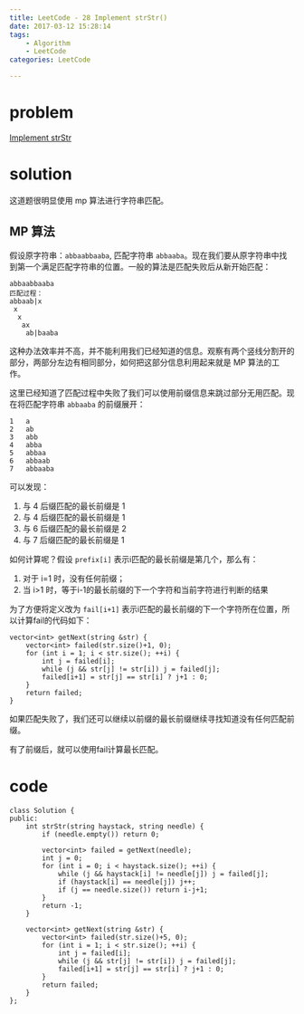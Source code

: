 ```yaml
---
title: LeetCode - 28 Implement strStr()
date: 2017-03-12 15:28:14
tags: 
    - Algorithm
    - LeetCode
categories: LeetCode

---
```


# problem 

[Implement strStr](https://leetcode.com/problems/implement-strstr/)

<!-- more -->

# solution

这道题很明显使用 mp 算法进行字符串匹配。

## MP 算法

假设原字符串：`abbaabbaaba`, 匹配字符串 `abbaaba`。现在我们要从原字符串中找到第一个满足匹配字符串的位置。一般的算法是匹配失败后从新开始匹配：

```
abbaabbaaba
匹配过程：
abbaab|x
 x
  x
   ax
    ab|baaba
```

这种办法效率并不高，并不能利用我们已经知道的信息。观察有两个竖线分割开的部分，两部分左边有相同部分，如何把这部分信息利用起来就是 MP 算法的工作。

这里已经知道了匹配过程中失败了我们可以使用前缀信息来跳过部分无用匹配。现在将匹配字符串 `abbaaba` 的前缀展开：

```
1   a
2   ab
3   abb
4   abba
5   abbaa
6   abbaab
7   abbaaba
```

可以发现：

1. 与 4 后缀匹配的最长前缀是 1
2. 与 4 后缀匹配的最长前缀是 1
3. 与 6 后缀匹配的最长前缀是 2
4. 与 7 后缀匹配的最长前缀是 1

如何计算呢？假设 `prefix[i]` 表示i匹配的最长前缀是第几个，那么有：

1. 对于 i=1 时，没有任何前缀；
2. 当 i>1 时，等于i-1的最长前缀的下一个字符和当前字符进行判断的结果

为了方便将定义改为 `fail[i+1]` 表示i匹配的最长前缀的下一个字符所在位置，所以计算fail的代码如下：

```
vector<int> getNext(string &str) {
    vector<int> failed(str.size()+1, 0);
    for (int i = 1; i < str.size(); ++i) {
        int j = failed[i];
        while (j && str[j] != str[i]) j = failed[j];
        failed[i+1] = str[j] == str[i] ? j+1 : 0;
    }
    return failed;
}
```

如果匹配失败了，我们还可以继续以前缀的最长前缀继续寻找知道没有任何匹配前缀。

有了前缀后，就可以使用fail计算最长匹配。

# code

```
class Solution {
public:
    int strStr(string haystack, string needle) {
        if (needle.empty()) return 0;
        
        vector<int> failed = getNext(needle);
        int j = 0;
        for (int i = 0; i < haystack.size(); ++i) {
            while (j && haystack[i] != needle[j]) j = failed[j];
            if (haystack[i] == needle[j]) j++;
            if (j == needle.size()) return i-j+1;
        }
        return -1;
    }
    
    vector<int> getNext(string &str) {
        vector<int> failed(str.size()+5, 0);
        for (int i = 1; i < str.size(); ++i) {
            int j = failed[i];
            while (j && str[j] != str[i]) j = failed[j];
            failed[i+1] = str[j] == str[i] ? j+1 : 0;
        }
        return failed;
    }
};
```

